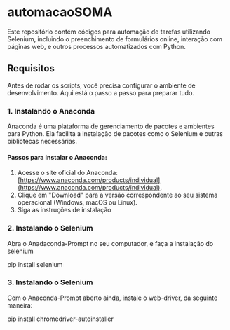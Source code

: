 # automacaoSOMA

Este repositório contém códigos para automação de tarefas utilizando Selenium, incluindo o preenchimento de formulários online, interação com páginas web, e outros processos automatizados com Python.

## Requisitos

Antes de rodar os scripts, você precisa configurar o ambiente de desenvolvimento. Aqui está o passo a passo para preparar tudo.

### 1. Instalando o Anaconda

Anaconda é uma plataforma de gerenciamento de pacotes e ambientes para Python. Ela facilita a instalação de pacotes como o Selenium e outras bibliotecas necessárias.

#### Passos para instalar o Anaconda:

1. Acesse o site oficial do Anaconda: [https://www.anaconda.com/products/individual](https://www.anaconda.com/products/individual).
2. Clique em "Download" para a versão correspondente ao seu sistema operacional (Windows, macOS ou Linux).
3. Siga as instruções de instalação
   

### 2. Instalando o Selenium 

  Abra o Anadaconda-Prompt no seu computador, e faça a instalação do selenium

  pip install selenium


### 3. Instalando o Selenium 

  Com o Anaconda-Prompt aberto ainda, instale o web-driver, da seguinte maneira:
  
  pip install chromedriver-autoinstaller
